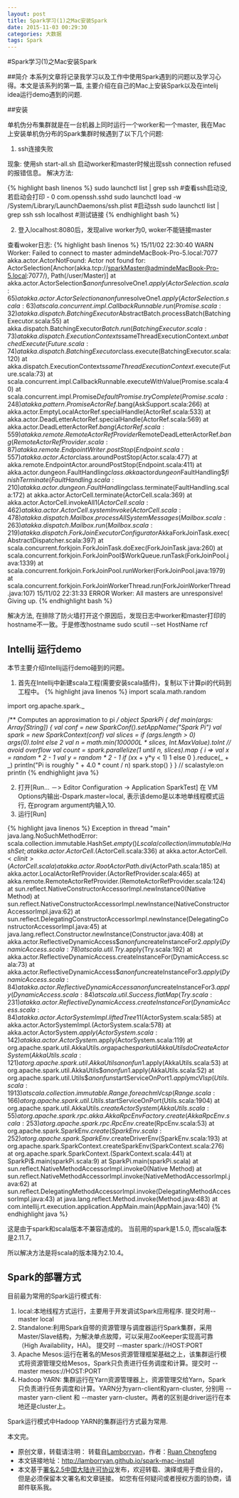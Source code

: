 ```yaml
---
layout: post
title: Spark学习(1)之Mac安装Spark
date: 2015-11-03 00:29:30
categories: 大数据
tags: Spark
---
```

#Spark学习(1)之Mac安装Spark

##简介
本系列文章将记录我学习以及工作中使用Spark遇到的问题以及学习心得。本文是该系列的第一篇, 主要介绍在自己的Mac上安装Spark以及在intelij idea运行demo遇到的问题.

##安装

单机伪分布集群就是在一台机器上同时运行一个worker和一个master, 我在Mac上安装单机伪分布的Spark集群时候遇到了以下几个问题:

1. ssh连接失败

现象: 使用sh start-all.sh 启动worker和master时候出现ssh connection refused的报错信息。
解决方法:

{% highlight bash linenos %}
sudo launchctl list | grep ssh  #查看ssh启动没, 若启动会打印 -	0	com.openssh.sshd
sudo launchctl load -w /System/Library/LaunchDaemons/ssh.plist #启动ssh
sudo launchctl list | grep ssh
ssh localhost  #测试链接
{% endhighlight bash %}

2. 登入localhost:8080后，发现alive worker为0, woker不能链接master

查看woker日志:
{% highlight bash linenos %}
15/11/02 22:30:40 WARN Worker: Failed to connect to master admindeMacBook-Pro-5.local:7077
akka.actor.ActorNotFound: Actor not found for: ActorSelection[Anchor(akka.tcp://sparkMaster@admindeMacBook-Pro-5.local:7077/), Path(/user/Master)]
	at akka.actor.ActorSelection$$anonfun$resolveOne$1.apply(ActorSelection.scala:65)
	at akka.actor.ActorSelection$$anonfun$resolveOne$1.apply(ActorSelection.scala:63)
	at scala.concurrent.impl.CallbackRunnable.run(Promise.scala:32)
	at akka.dispatch.BatchingExecutor$AbstractBatch.processBatch(BatchingExecutor.scala:55)
	at akka.dispatch.BatchingExecutor$Batch.run(BatchingExecutor.scala:73)
	at akka.dispatch.ExecutionContexts$sameThreadExecutionContext$.unbatchedExecute(Future.scala:74)
	at akka.dispatch.BatchingExecutor$class.execute(BatchingExecutor.scala:120)
	at akka.dispatch.ExecutionContexts$sameThreadExecutionContext$.execute(Future.scala:73)
	at scala.concurrent.impl.CallbackRunnable.executeWithValue(Promise.scala:40)
	at scala.concurrent.impl.Promise$DefaultPromise.tryComplete(Promise.scala:248)
	at akka.pattern.PromiseActorRef.$bang(AskSupport.scala:266)
	at akka.actor.EmptyLocalActorRef.specialHandle(ActorRef.scala:533)
	at akka.actor.DeadLetterActorRef.specialHandle(ActorRef.scala:569)
	at akka.actor.DeadLetterActorRef.$bang(ActorRef.scala:559)
	at akka.remote.RemoteActorRefProvider$RemoteDeadLetterActorRef.$bang(RemoteActorRefProvider.scala:87)
	at akka.remote.EndpointWriter.postStop(Endpoint.scala:557)
	at akka.actor.Actor$class.aroundPostStop(Actor.scala:477)
	at akka.remote.EndpointActor.aroundPostStop(Endpoint.scala:411)
	at akka.actor.dungeon.FaultHandling$class.akka$actor$dungeon$FaultHandling$$finishTerminate(FaultHandling.scala:210)
	at akka.actor.dungeon.FaultHandling$class.terminate(FaultHandling.scala:172)
	at akka.actor.ActorCell.terminate(ActorCell.scala:369)
	at akka.actor.ActorCell.invokeAll$1(ActorCell.scala:462)
	at akka.actor.ActorCell.systemInvoke(ActorCell.scala:478)
	at akka.dispatch.Mailbox.processAllSystemMessages(Mailbox.scala:263)
	at akka.dispatch.Mailbox.run(Mailbox.scala:219)
	at akka.dispatch.ForkJoinExecutorConfigurator$AkkaForkJoinTask.exec(AbstractDispatcher.scala:397)
	at scala.concurrent.forkjoin.ForkJoinTask.doExec(ForkJoinTask.java:260)
	at scala.concurrent.forkjoin.ForkJoinPool$WorkQueue.runTask(ForkJoinPool.java:1339)
	at scala.concurrent.forkjoin.ForkJoinPool.runWorker(ForkJoinPool.java:1979)
	at scala.concurrent.forkjoin.ForkJoinWorkerThread.run(ForkJoinWorkerThread.java:107)
15/11/02 22:31:33 ERROR Worker: All masters are unresponsive! Giving up.
{% endhighlight bash %}

解决方法, 在排除了防火墙打开这个原因后，发现日志中worker和master打印的hostname不一致。于是修改hostname
sudo scutil --set HostName rcf

## Intellij 运行demo

本节主要介绍Intellij运行demo碰到的问题。

1. 首先在Intellij中新建scala工程(需要安装scala插件)，复制以下计算pi的代码到工程中。
{% highlight java linenos %}
import scala.math.random

import org.apache.spark._

/** Computes an approximation to pi */
object SparkPi {
    def main(args: Array[String]) {
        val conf = new SparkConf().setAppName("Spark Pi")
        val spark = new SparkContext(conf)
        val slices = if (args.length > 0) args(0).toInt else 2
        val n = math.min(100000L * slices, Int.MaxValue).toInt // avoid overflow
        val count = spark.parallelize(1 until n, slices).map { i =>
                val x = random * 2 - 1
                val y = random * 2 - 1
                if (x*x + y*y < 1) 1 else 0
            }.reduce(_ + _)
        println("Pi is roughly " + 4.0 * count / n)
        spark.stop()
    }
}
// scalastyle:on println
{% endhighlight java %}

2. 打开[Run... －> Editor Configuration -> Application SparkTest] 在 VM Options内输出-Dspark.master=local, 表示该demo是以本地单线程模式运行, 在program argument内输入10.
3. 运行[Run]

{% highlight java linenos %}
Exception in thread "main" java.lang.NoSuchMethodError: scala.collection.immutable.HashSet$.empty()Lscala/collection/immutable/HashSet;
	at akka.actor.ActorCell$.<init>(ActorCell.scala:336)
	at akka.actor.ActorCell$.<clinit>(ActorCell.scala)
	at akka.actor.RootActorPath.$div(ActorPath.scala:185)
	at akka.actor.LocalActorRefProvider.<init>(ActorRefProvider.scala:465)
	at akka.remote.RemoteActorRefProvider.<init>(RemoteActorRefProvider.scala:124)
	at sun.reflect.NativeConstructorAccessorImpl.newInstance0(Native Method)
	at sun.reflect.NativeConstructorAccessorImpl.newInstance(NativeConstructorAccessorImpl.java:62)
	at sun.reflect.DelegatingConstructorAccessorImpl.newInstance(DelegatingConstructorAccessorImpl.java:45)
	at java.lang.reflect.Constructor.newInstance(Constructor.java:408)
	at akka.actor.ReflectiveDynamicAccess$$anonfun$createInstanceFor$2.apply(DynamicAccess.scala:78)
	at scala.util.Try$.apply(Try.scala:192)
	at akka.actor.ReflectiveDynamicAccess.createInstanceFor(DynamicAccess.scala:73)
	at akka.actor.ReflectiveDynamicAccess$$anonfun$createInstanceFor$3.apply(DynamicAccess.scala:84)
	at akka.actor.ReflectiveDynamicAccess$$anonfun$createInstanceFor$3.apply(DynamicAccess.scala:84)
	at scala.util.Success.flatMap(Try.scala:231)
	at akka.actor.ReflectiveDynamicAccess.createInstanceFor(DynamicAccess.scala:84)
	at akka.actor.ActorSystemImpl.liftedTree1$1(ActorSystem.scala:585)
	at akka.actor.ActorSystemImpl.<init>(ActorSystem.scala:578)
	at akka.actor.ActorSystem$.apply(ActorSystem.scala:142)
	at akka.actor.ActorSystem$.apply(ActorSystem.scala:119)
	at org.apache.spark.util.AkkaUtils$.org$apache$spark$util$AkkaUtils$$doCreateActorSystem(AkkaUtils.scala:121)
	at org.apache.spark.util.AkkaUtils$$anonfun$1.apply(AkkaUtils.scala:53)
	at org.apache.spark.util.AkkaUtils$$anonfun$1.apply(AkkaUtils.scala:52)
	at org.apache.spark.util.Utils$$anonfun$startServiceOnPort$1.apply$mcVI$sp(Utils.scala:1913)
	at scala.collection.immutable.Range.foreach$mVc$sp(Range.scala:166)
	at org.apache.spark.util.Utils$.startServiceOnPort(Utils.scala:1904)
	at org.apache.spark.util.AkkaUtils$.createActorSystem(AkkaUtils.scala:55)
	at org.apache.spark.rpc.akka.AkkaRpcEnvFactory.create(AkkaRpcEnv.scala:253)
	at org.apache.spark.rpc.RpcEnv$.create(RpcEnv.scala:53)
	at org.apache.spark.SparkEnv$.create(SparkEnv.scala:252)
	at org.apache.spark.SparkEnv$.createDriverEnv(SparkEnv.scala:193)
	at org.apache.spark.SparkContext.createSparkEnv(SparkContext.scala:276)
	at org.apache.spark.SparkContext.<init>(SparkContext.scala:441)
	at SparkPi$.main(sparkPi.scala:9)
	at SparkPi.main(sparkPi.scala)
	at sun.reflect.NativeMethodAccessorImpl.invoke0(Native Method)
	at sun.reflect.NativeMethodAccessorImpl.invoke(NativeMethodAccessorImpl.java:62)
	at sun.reflect.DelegatingMethodAccessorImpl.invoke(DelegatingMethodAccessorImpl.java:43)
	at java.lang.reflect.Method.invoke(Method.java:483)
	at com.intellij.rt.execution.application.AppMain.main(AppMain.java:140)
{% endhighlight java %}

这是由于spark和scala版本不兼容造成的。 当前用的spark是1.5.0, 而scala版本是2.11.7。

所以解决方法是将scala的版本降为2.10.4。

## Spark的部署方式

目前最为常用的Spark运行模式有:

1. local:本地线程方式运行，主要用于开发调试Spark应用程序. 提交时用--master local
2.  Standalone:利用Spark自带的资源管理与调度器运行Spark集群，采用Master/Slave结构，为解决单点故障，可以采用ZooKeeper实现高可靠（High Availability，HA)。 提交时 --master spark://HOST:PORT
3. Apache Mesos:运行在著名的Mesos资源管理框架基础之上，该集群运行模式将资源管理交给Mesos，Spark只负责进行任务调度和计算。提交时 --master mesos://HOST:PORT
4. Hadoop YARN: 集群运行在Yarn资源管理器上，资源管理交给Yarn，Spark只负责进行任务调度和计算。YARN分为yarn-client和yarn-cluster, 分别用 --master yarn-client 和 --master yarn-cluster。两者的区别是driver运行在本地还是cluster上。

Spark运行模式中Hadoop YARN的集群运行方式最为常用.

本文完。


* 原创文章，转载请注明： 转载自[Lamborryan](<lamborryan.github.io>)，作者：[Ruan Chengfeng](<http://lamborryan.github.io/about/>)
* 本文链接地址：http://lamborryan.github.io/spark-mac-install
* 本文基于[署名2.5中国大陆许可协议](<http://creativecommons.org/licenses/by/2.5/cn/>)发布，欢迎转载、演绎或用于商业目的，但是必须保留本文署名和文章链接。 如您有任何疑问或者授权方面的协商，请邮件联系我。

